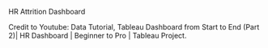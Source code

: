 HR Attrition Dashboard

Credit to Youtube: Data Tutorial,
Tableau Dashboard from Start to End (Part 2)| HR Dashboard | Beginner to Pro | Tableau Project.
